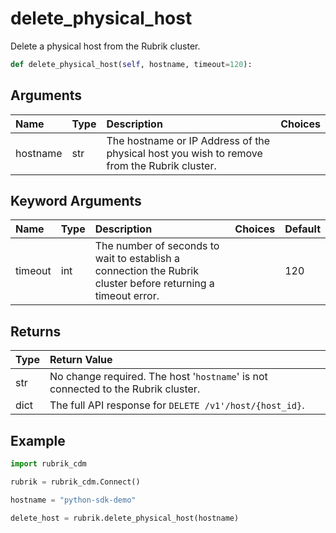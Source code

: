 # delete\_physical\_host

Delete a physical host from the Rubrik cluster.

```python
def delete_physical_host(self, hostname, timeout=120):
```

## Arguments

| Name | Type | Description | Choices |
| :--- | :--- | :--- | :--- |
| hostname | str | The hostname or IP Address of the physical host you wish to remove from the Rubrik cluster. |  |

## Keyword Arguments

| Name | Type | Description | Choices | Default |
| :--- | :--- | :--- | :--- | :--- |
| timeout | int | The number of seconds to wait to establish a connection the Rubrik cluster before returning a timeout error. |  | 120 |

## Returns

| Type | Return Value |
| :--- | :--- |
| str | No change required. The host '`hostname`' is not connected to the Rubrik cluster. |
| dict | The full API response for `DELETE /v1'/host/{host_id}`. |

## Example

```python
import rubrik_cdm

rubrik = rubrik_cdm.Connect()

hostname = "python-sdk-demo"

delete_host = rubrik.delete_physical_host(hostname)
```

